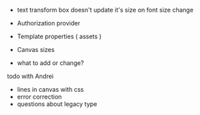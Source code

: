 - text transform box doesn't update it's size on font size change






- Authorization provider
- Template properties ( assets )
- Canvas sizes
- what to add or change?




todo with Andrei 

- lines in canvas with css 
- error correction
- questions about legacy type